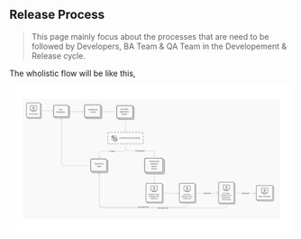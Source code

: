 ## Release Process

> This page mainly focus about the processes that are need to be followed by Developers, BA Team & QA Team in the Developement & Release cycle.

The wholistic flow will be like this, 

![](./images/relprocess.png)